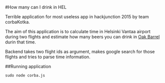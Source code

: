 #How many can I drink in HEL

Terrible application for most useless app in hackjunction 2015 by team corbaKotka.

The aim of this application is to calculate time in Helsinki Vantaa airport during two flights and estimate how many beers you can drink in [Oak Barrel](https://www.finavia.fi/fi/helsinkivantaa/palvelut/ruokaa-juomaa/the-oak-barrel) durin that time.

Backend takes two flight ids as argument, makes google search for those flights and tries to parse time information.

##Running application
```shell
sudo node corba.js
```
